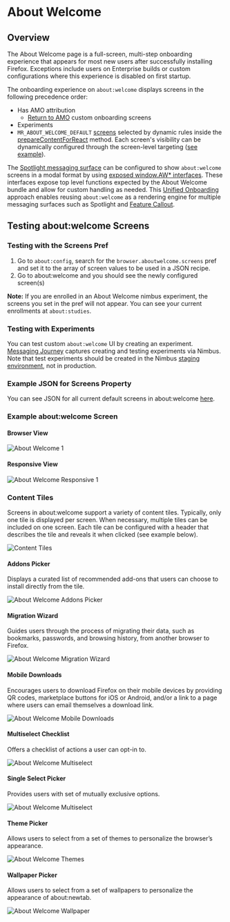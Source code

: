 # About Welcome

## Overview
The About Welcome page is a full-screen, multi-step onboarding experience that appears for most new users after successfully installing Firefox. Exceptions include users on Enterprise builds or custom configurations where this experience is disabled on first startup.

The onboarding experience on `about:welcome` displays screens in the following precedence order:
- Has AMO attribution
  - [Return to AMO](https://firefox-source-docs.mozilla.org/browser/components/asrouter/docs/first-run.html#return-to-amo-rtamo) custom onboarding screens
- Experiments
- `MR_ABOUT_WELCOME_DEFAULT` [screens](https://searchfox.org/mozilla-central/rev/3b707c8fd7e978eebf24279ee51ccf07895cfbcb/browser/components/newtab/aboutwelcome/lib/AboutWelcomeDefaults.jsm#523) selected by dynamic rules inside the [prepareContentForReact](https://searchfox.org/mozilla-central/rev/3b707c8fd7e978eebf24279ee51ccf07895cfbcb/browser/components/newtab/aboutwelcome/lib/AboutWelcomeDefaults.jsm#577) method. Each screen's visibility can be dynamically configured through the screen-level targeting ([see example](https://searchfox.org/mozilla-central/rev/3b707c8fd7e978eebf24279ee51ccf07895cfbcb/browser/components/newtab/aboutwelcome/lib/AboutWelcomeDefaults.jsm#90)).

The [Spotlight messaging surface](https://firefox-source-docs.mozilla.org/browser/components/asrouter/docs/spotlight.html) can be configured to show `about:welcome` screens in a modal format by using [exposed window.AW* interfaces](https://searchfox.org/mozilla-central/source/browser/base/content/spotlight.js#28-47). These interfaces expose top level functions expected by the About Welcome bundle and allow for custom handling as needed. This [Unified Onboarding](https://docs.google.com/document/d/1o8W-gEkgw2GC7KFSfQRkKfWzNJg1-6fpkVPrYmmot4Y/edit) approach enables reusing `about:welcome` as a rendering engine for multiple messaging surfaces such as Spotlight and [Feature Callout](https://firefox-source-docs.mozilla.org/browser/components/asrouter/docs/feature-callout.html).

## Testing about:welcome Screens

### Testing with the Screens Pref
1. Go to `about:config`, search for the `browser.aboutwelcome.screens` pref and set it to the array of screen values to be used in a JSON recipe.
2. Go to about:welcome and you should see the newly configured screen(s)

**Note:** If you are enrolled in an About Welcome nimbus experiment, the screens you set in the pref will not appear. You can see your current enrollments at `about:studies`.

### Testing with Experiments
You can test custom `about:welcome` UI by creating an experiment. [Messaging Journey](https://experimenter.info/messaging/desktop-messaging-journey) captures creating and testing experiments via Nimbus. Note that test experiments should be created in the Nimbus [staging environment](https://stage.experimenter.nonprod.webservices.mozgcp.net/nimbus/), not in production.

### Example JSON for Screens Property

You can see JSON for all current default screens in about:welcome [here](https://searchfox.org/mozilla-central/rev/3b707c8fd7e978eebf24279ee51ccf07895cfbcb/browser/components/newtab/aboutwelcome/lib/AboutWelcomeDefaults.jsm#38-454).

### Example about:welcome Screen

#### Browser View
![About Welcome 1](./aboutwelcome-1.png)

#### Responsive View
![About Welcome Responsive 1](./aboutwelcome-res-1.png)

### Content Tiles
Screens in about:welcome support a variety of content tiles. Typically, only one tile is displayed per screen. When necessary, multiple tiles can be included on one screen. Each tile can be configured with a header that describes the tile and reveals it when clicked (see example below).

![Content Tiles](./content-tiles.png)

#### Addons Picker
Displays a curated list of recommended add-ons that users can choose to install directly from the tile.

![About Welcome Addons Picker](./aboutwelcome-addons-picker.png)

#### Migration Wizard
Guides users through the process of migrating their data, such as bookmarks, passwords, and browsing history, from another browser to Firefox.

![About Welcome Migration Wizard](./aboutwelcome-migration-wizard.png)

#### Mobile Downloads
Encourages users to download Firefox on their mobile devices by providing QR codes, marketplace buttons for iOS or Android, and/or a link to a page where users can email themselves a download link.

![About Welcome Mobile Downloads](./aboutwelcome-mobile-downloads.png)

#### Multiselect Checklist
Offers a checklist of actions a user can opt-in to.

![About Welcome Multiselect](./aboutwelcome-multiselect.png)

#### Single Select Picker
Provides users with set of mutually exclusive options.

![About Welcome Multiselect](./aboutwelcome-single-select-picker.png)

#### Theme Picker
Allows users to select from a set of themes to personalize the browser’s appearance.

![About Welcome Themes](./aboutwelcome-themes.png)

#### Wallpaper Picker
Allows users to select from a set of wallpapers to personalize the appearance of about:newtab.

![About Welcome Wallpaper](./aboutwelcome-wallpaper.png)
